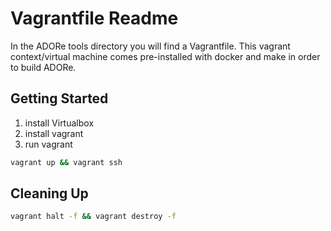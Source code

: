 # Vagrantfile Readme
In the ADORe tools directory you will find a Vagrantfile. This vagrant 
context/virtual machine comes pre-installed with docker and make in order to 
build ADORe.

## Getting Started
1. install Virtualbox
2. install vagrant
3. run vagrant
```bash
vagrant up && vagrant ssh
```

## Cleaning Up
```bash
vagrant halt -f && vagrant destroy -f
```
